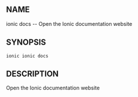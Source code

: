 
## NAME
ionic docs -- Open the Ionic documentation website
  
## SYNOPSIS
    ionic ionic docs 
  
## DESCRIPTION
Open the Ionic documentation website






